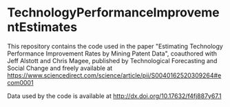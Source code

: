 # TechnologyPerformanceImprovementEstimates
This repository contains the code used in the paper "Estimating Technology Performance Improvement Rates by Mining Patent Data", coauthored with Jeff Alstott and Chris Magee, published by Technological Forecasting and Social Change and freely available at https://www.sciencedirect.com/science/article/pii/S0040162520309264#ecom0001 

Data used by the code is available at http://dx.doi.org/10.17632/f4fj887y67.1 
